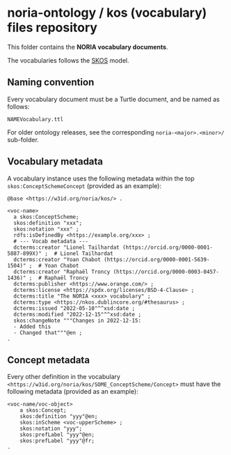 # noria-ontology / kos (vocabulary) files repository

This folder contains the **NORIA vocabulary documents**.

The vocabularies follows the [SKOS](https://www.w3.org/TR/skos-reference/) model.

## Naming convention

Every vocabulary document must be a Turtle document, and be named as follows:

```
NAMEVocabulary.ttl
```

For older ontology releases, see the corresponding `noria-<major>.<minor>/` sub-folder.

## Vocabulary metadata

A vocabulary instance uses the following metadata within the top `skos:ConceptSchemeConcept` (provided as an example):

```turtle
@base <https://w3id.org/noria/kos/> .

<voc-name>
  a skos:ConceptScheme;
  skos:definition "xxx";
  skos:notation "xxx" ;
  rdfs:isDefinedBy <https://example.org/xxx> ;
  # --- Vocab metadata ---
  dcterms:creator "Lionel Tailhardat (https://orcid.org/0000-0001-5887-899X)" ;  # Lionel Tailhardat
  dcterms:creator "Yoan Chabot (https://orcid.org/0000-0001-5639-1504)" ;  # Yoan Chabot
  dcterms:creator "Raphaël Troncy (https://orcid.org/0000-0003-0457-1436)" ;  # Raphaël Troncy
  dcterms:publisher <https://www.orange.com/> ;
  dcterms:license <https://spdx.org/licenses/BSD-4-Clause> ;
  dcterms:title "The NORIA <xxx> vocabulary" ;
  dcterms:type <https://nkos.dublincore.org/#thesaurus> ;
  dcterms:issued "2022-05-10"^^xsd:date ;
  dcterms:modified "2022-12-15"^^xsd:date ;
  skos:changeNote """Changes in 2022-12-15:
  - Added this
  - Changed that"""@en ;
.
```

## Concept metadata

Every other definition in the vocabulary `<https://w3id.org/noria/kos/SOME_ConceptScheme/Concept>` must have the following metadata (provided as an example):

```turtle
<voc-name/voc-object>
    a skos:Concept;
    skos:definition "yyy"@en;
    skos:inScheme <voc-upperScheme> ;
    skos:notation "yyy";
    skos:prefLabel "yyy"@en;
    skos:prefLabel "yyy"@fr;
.
```